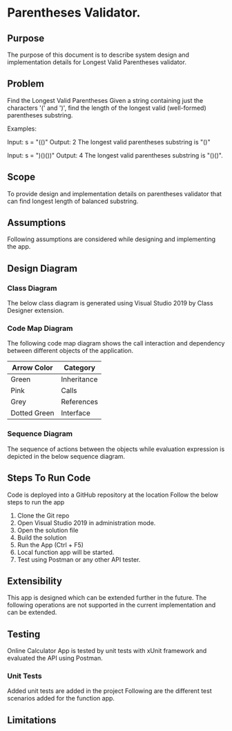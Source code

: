 
# Parentheses Validator.

## Purpose
The purpose of this document is to describe system design and implementation details for Longest Valid Parentheses validator.

## Problem
Find the Longest Valid Parentheses 
Given a string containing just the characters '(' and ')', find the length of the longest valid (well-formed) parentheses substring.

Examples:

Input: s = "(()"
Output: 2
The longest valid parentheses substring is "()"
 
Input: s = ")()())"
Output: 4
The longest valid parentheses substring is "()()".

 
## Scope
To provide design and implementation details on parentheses validator that can find longest length of balanced substring.

## Assumptions
Following assumptions are considered while designing and implementing the app.



## Design Diagram
### Class Diagram
The below class diagram is generated using Visual Studio 2019 by Class Designer extension.



### Code Map Diagram
The following code map diagram shows the call interaction and dependency between different objects of the application.

|**Arrow Color**| **Category**|
|--|--|
|Green	|Inheritance|
|Pink	|Calls|
|Grey	|References|
|Dotted Green|	Interface|



### Sequence Diagram
The sequence of actions between the objects while evaluation expression is depicted in the below sequence diagram.


## Steps To Run Code
Code is deployed into a GitHub repository at the location 
Follow the below steps to run the app
1)	Clone the Git repo
2)	Open Visual Studio 2019 in administration mode.
3)	Open the solution file 
4)	Build the solution
5)	Run the App (Ctrl + F5)
6)	Local function app will be started.
7)	Test using Postman or any other API tester.

## Extensibility
This app is designed which can be extended further in the future. The following operations are not supported in the current implementation and can be extended.

## Testing
Online Calculator App  is tested by unit tests with xUnit framework and evaluated the API using Postman.

### Unit Tests
Added unit tests are added in the project 
Following are the different test scenarios added for the function app.

## Limitations
